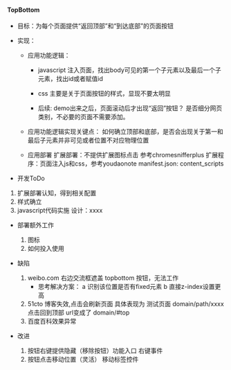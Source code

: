 #### TopBottom  
* 目标：为每个页面提供“返回顶部”和“到达底部”的页面按钮  
* 实现：
	+ 应用功能逻辑：
		- javascript 注入页面，找出body可见的第一个子元素以及最后一个子元素，找出id或者赋值id  
		- css  主要是关于页面按钮的样式，显现不要太明显
		
		- 后续: 
		  demo出来之后，页面滚动后才出现“返回”按钮？
		  是否细分网页类别，不必要的页面不需要添加。  
	
	+ 应用功能逻辑实现关键点：
		如何确立顶部和底部，是否会出现关于第一和最后子元素并非可见或者位置不对应物理位置  
		
	+ 应用部署
		扩展部署：不提供扩展图标点击 参考chromesnifferplus
		扩展程序：页面注入js和css，参考youdaonote
			 manifest.json: content_scripts
	

* 开发ToDo
1. 扩展部署认知，得到相关配置
2. 样式确立  
3. javascript代码实施
	设计：xxxx

* 部署额外工作
	1. 图标
	2. 如何投入使用

* 缺陷
	1. weibo.com 右边交流框遮盖 topbottom 按钮，无法工作
		- 思考解决方案： a 识别该位置是否有fixed元素 b 直接z-index设置更高
	2. 51cto 博客失效,点击会刷新页面 具体表现为 测试页面 domain/path/xxxx  点击回到顶部 url变成了 domain/#top 
	3. 百度百科效果异常

* 改进
	1. 按钮右键提供隐藏（移除按钮）功能入口
		右键事件
	2. 按钮点击移动位置（灵活）
		移动标签控件